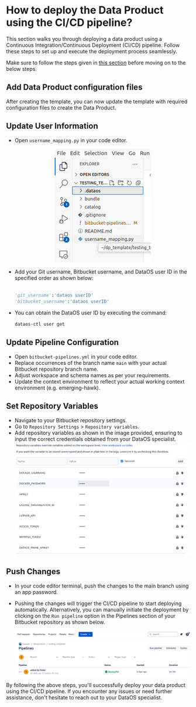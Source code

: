 # How to deploy the Data Product using the CI/CD pipeline?

This section walks you through deploying a data product using a Continuous Integration/Continuous Deployment (CI/CD) pipeline. Follow these steps to set up and execute the deployment process seamlessly.

Make sure to follow the steps given in [this section](/products/data_product/recipes/cookiecutter/) before moving on to the below steps.

## Add Data Product configuration files

After creating the template, you can now update the template with required configuration files to create the Data Product.

## Update User Information

- Open `username_mapping.py`  in your code editor.
    
    <div style="text-align: center;">
    <img src="/products/data_product/recipes/Untitled%20(12).png" alt="username_mapping" />
    </div>

- Add your Git username, Bitbucket username, and DataOS user ID in the specified order as shown below:
    
    ```python
    
    'git_username':'dataos userID'
    'bitbucket_username':'dataos userID'
    ```
    
- You can obtain the DataOS user ID by executing the command:
    
    ```bash
    dataos-ctl user get
    ```
        

## Update Pipeline Configuration

- Open `bitbucket-pipelines.yml` in your code editor.
- Replace occurrences of the branch name `main` with your actual Bitbucket repository branch name.
- Adjust workspace and schema names as per your requirements.
- Update the context environment to reflect your actual working context environment (e.g. emerging-hawk).

## Set Repository Variables

- Navigate to your Bitbucket repository settings.
- Go to `Repository Settings` > `Repository variables`.
- Add repository variables as shown in the image provided, ensuring to input the correct credentials obtained from your DataOS specialist.
    <div style="text-align: center;">
    <img src="/products/data_product/recipes/Untitled%20(13).png" alt="username_mapping" />
    </div>

## Push Changes

- In your code editor terminal, push the changes to the main branch using an app password.
- Pushing the changes will trigger the CI/CD pipeline to start deploying automatically. Alternatively, you can manually initiate the deployment by clicking on the `Run pipeline` option in the Pipelines section of your Bitbucket repository as shown below.
    
    <div style="text-align: center;">
    <img src="/products/data_product/recipes/image1.png" alt="username_mapping" />
    </div>    

    

By following the above steps, you'll successfully deploy your data product using the CI/CD pipeline. If you encounter any issues or need further assistance, don't hesitate to reach out to your DataOS specialist.
